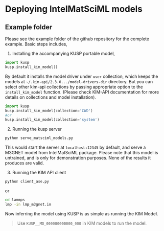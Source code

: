 # Deploying IntelMatSciML models
## Example folder
Please see the example folder of the github repository for the complete example.
Basic steps includes,
1. Installing the accompanying KUSP portable model,
```python
import kusp
kusp.install_kim_model()
```
By default it installs the model driver under `user` collection, 
which keeps the models at `~/.kim-api/2.3.0.../model-drivers-dir` directory.
But you can select other kim-api collections by passing appropriate option
to the `install_kim_model` function. (Please check KIM-API documentation for more details
on collections and model installation).
```python
import kusp
kusp.install_kim_model(collection='CWD')
#or
kusp.install_kim_model(collection='system')
```

2. Running the kusp server
```bash
python serve_matsciml_models.py
```
This would start the server at `localhost:12345` by default, and serve a
M3GNET model from IntelMatSciML package. Please note that this model is untrained,
and is only for demonstration purposes. None of the results it produces are valid.

3. Running the KIM API client
```bash
python client_ase.py
```
or 
```bash
cd lammps
lmp -in lmp_m3gnet.in
```
Now inferring the model using KUSP is as simple as running the KIM Model.

> Use `KUSP__MO_000000000000_000` in KIM models to run the model.